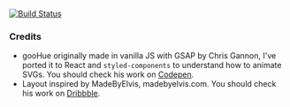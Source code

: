 <!-- let's configure jest -->
[![Build Status](https://travis-ci.org/xavcz/me.svg?branch=master)](https://travis-ci.org/xavcz/me)

### Credits
- gooHue originally made in vanilla JS with GSAP by Chris Gannon, I've ported it to React and `styled-components` to understand how to animate SVGs. You should check his work on [Codepen](https://codepen.io/chrisgannon/).
- Layout inspired by MadeByElvis, madebyelvis.com. You should check his work on [Dribbble](https://dribbble.com/madebyelvis).